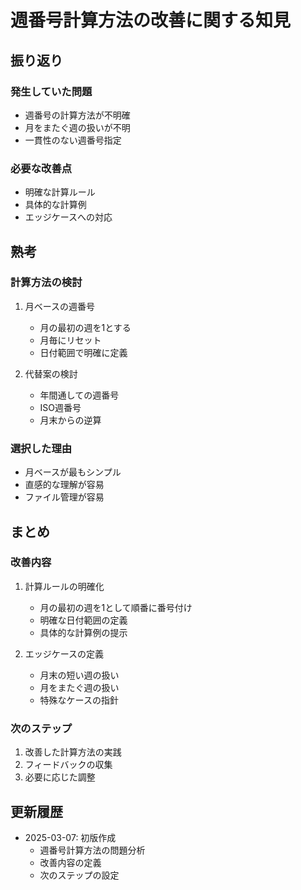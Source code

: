 # 週番号計算方法の改善に関する知見

## 振り返り

### 発生していた問題
- 週番号の計算方法が不明確
- 月をまたぐ週の扱いが不明
- 一貫性のない週番号指定

### 必要な改善点
- 明確な計算ルール
- 具体的な計算例
- エッジケースへの対応

## 熟考

### 計算方法の検討
1. 月ベースの週番号
   - 月の最初の週を1とする
   - 月毎にリセット
   - 日付範囲で明確に定義

2. 代替案の検討
   - 年間通しての週番号
   - ISO週番号
   - 月末からの逆算

### 選択した理由
- 月ベースが最もシンプル
- 直感的な理解が容易
- ファイル管理が容易

## まとめ

### 改善内容
1. 計算ルールの明確化
   - 月の最初の週を1として順番に番号付け
   - 明確な日付範囲の定義
   - 具体的な計算例の提示

2. エッジケースの定義
   - 月末の短い週の扱い
   - 月をまたぐ週の扱い
   - 特殊なケースの指針

### 次のステップ
1. 改善した計算方法の実践
2. フィードバックの収集
3. 必要に応じた調整

## 更新履歴

- 2025-03-07: 初版作成
  - 週番号計算方法の問題分析
  - 改善内容の定義
  - 次のステップの設定